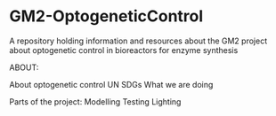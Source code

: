 # GM2-OptogeneticControl
A repository holding information and resources about the GM2 project about optogenetic control in bioreactors for enzyme synthesis


ABOUT:

About optogenetic control
UN SDGs
What we are doing

Parts of the project:
Modelling
Testing
Lighting
